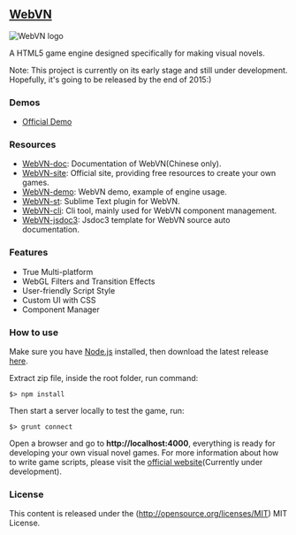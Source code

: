 ## [WebVN](http://webvn.surunzi.com)

![WebVN logo](http://webvn-image.stor.sinaapp.com/api/logo.png)

A HTML5 game engine designed specifically for making visual novels.

Note: This project is currently on its early stage and still under development.
Hopefully, it's going to be released by the end of 2015:)

### Demos

* [Official Demo](http://surunzi.github.io/WebVN-demo/)

### Resources

* [WebVN-doc](http://surunzi.github.io/WebVN): Documentation of WebVN(Chinese only).
* [WebVN-site](http://webvn.club): Official site, providing free resources to create your own games.
* [WebVN-demo](https://github.com/surunzi/WebVN-demo): WebVN demo, example of engine usage.
* [WebVN-st](https://github.com/surunzi/WebVN-st): Sublime Text plugin for WebVN.
* [WebVN-cli](https://github.com/surunzi/WebVN-cli): Cli tool, mainly used for WebVN component management.
* [WebVN-jsdoc3](https://github.com/surunzi/WebVN-jsdoc3): Jsdoc3 template for WebVN source auto documentation.

### Features

* True Multi-platform
* WebGL Filters and Transition Effects
* User-friendly Script Style
* Custom UI with CSS
* Component Manager

### How to use

Make sure you have [Node.js](https://nodejs.org/) installed, then download the latest release [here](https://github.com/surunzi/WebVN/releases).

Extract zip file, inside the root folder, run command:

```
$> npm install
```

Then start a server locally to test the game, run:

```
$> grunt connect
```

Open a browser and go to **http://localhost:4000**, everything is ready for developing your own visual novel games. For more information about how to write game scripts, please visit the [official website](http://webvn.club)(Currently under development).

### License

This content is released under the (http://opensource.org/licenses/MIT) MIT License.

